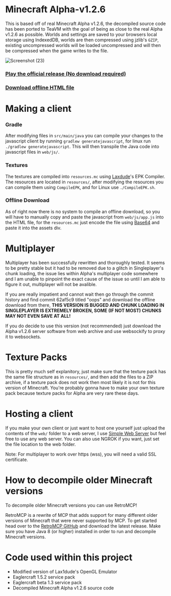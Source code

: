 # Minecraft Alpha-v1.2.6

This is based off of real Minecraft Alpha v1.2.6, the decompiled source code has been ported to TeaVM with the goal of being as close to the real Alpha v1.2.6 as possible. Worlds and settings are saved to your browsers local storage using IndexedDB, worlds are then compressed using jzlib's `GZIP`, existing uncompressed worlds will be loaded uncompressed and will then be compressed when the game writes to the file.

![Screenshot (23)](https://github.com/PeytonPlayz595/Alpha-v1.2.6/assets/106421860/84c133e9-935e-4edf-8ced-66b752bc5800)

### [Play the official release (No download required)](https://peytonplayz595.github.io/Alpha-v1.2.6/web/)

### [Download offline HTML file](https://github.com/PeytonPlayz595/Alpha-v1.2.6/blob/main/offline_download/Alpha_Offline_Download.html)

# Making a client

### Gradle
After modifying files in `src/main/java` you can compile your changes to the javascript client by running `gradlew generatejavascript`, for linux run `./gradlew generatejavascript`. This will then transpile the Java code into javascript files in `web/js/`.

### Textures
The textures are compiled into `resources.mc` using [Laxdude](https://github.com/lax1dude)'s EPK Compiler. The resources are located in `resources/`, after modifying the resources you can compile them using `CompileEPK`, and for Linux use `./CompileEPK.sh`.

### Offline Download
As of right now there is no system to compile an offline download, so you will have to manually copy and paste the javascript from `web/js/app.js` into the HTML file, for the `resources.mc` just encode the file using [Base64](https://www.base64encode.org/) and paste it into the assets div.

# Multiplayer
Multiplayer has been successfully rewritten and thoroughly tested. It seems to be pretty stable but it had to be removed due to a glitch in Singleplayer's chunk loading, the issue lies within Alpha's multiplayer code somewhere and I am unable to pinpoint the exact cause of the issue so until I am able to figure it out, multiplayer will not be avalible.

If you are really impatient and cannot wait then go through the commit history and find commit 62af5c9 titled "oops" and download the offline download from there, **THIS VERSION IS BUGGED AND CHUNK LOADING IN SINGLEPLAYER IS EXTREMELY BROKEN, SOME (IF NOT MOST) CHUNKS MAY NOT EVEN SAVE AT ALL!**

If you do decide to use this version (not recommended) just download the Alpha v1.2.6 server software from web archive and use websockify to proxy it to websockets.

# Texture Packs
This is pretty much self explanitory, just make sure that the texture pack has the same file structure as in `resources/`, and then add the files to a ZIP archive, if a texture pack does not work then most likely it is not for this version of Minecraft. You're probably gonna have to make your own texture pack because texture packs for Alpha are very rare these days.

# Hosting a client
If you make your own client or just want to host one yourself just upload the contents of the `web/` folder to a web server, I use [Simple Web Server](https://simplewebserver.org/) but feel free to use any web server. You can also use NGROK if you want, just set the file location to the web folder.

Note: For multiplayer to work over https (wss), you will need a valid SSL certificate.

# How to decompile older Minecraft versions
To decompile older Minecraft versions you can use RetroMCP!

RetroMCP is a rewrite of MCP that adds support for many different older versions of Minecraft that were never supported by MCP. To get started head over to the [RetroMCP GitHub](https://github.com/MCPHackers/RetroMCP-Java/releases) and download the latest release. Make sure you have Java 8 (or higher) installed in order to run and decompile Minecraft versions.

# Code used within this project

- Modified version of Lax1dude's OpenGL Emulator
- Eaglercraft 1.5.2 service pack
- Eaglercraft beta 1.3 service pack
- Decompiled Minecraft Alpha v1.2.6 source code
